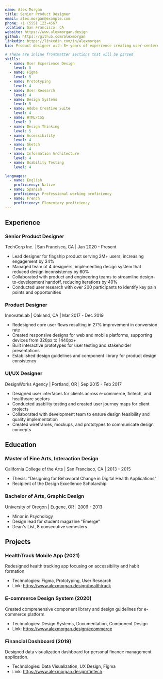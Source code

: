 ```yaml
---
name: Alex Morgan
title: Senior Product Designer
email: alex.morgan@example.com
phone: +1 (555) 123-4567
location: San Francisco, CA
website: https://www.alexmorgan.design
github: https://github.com/alexmorgan
linkedin: https://linkedin.com/in/alexmorgan
bio: Product designer with 8+ years of experience creating user-centered digital experiences for tech startups and established companies. Passionate about accessibility and inclusive design.

# These are inline frontmatter sections that will be parsed
skills:
  - name: User Experience Design
    level: 5
  - name: Figma
    level: 5
  - name: Prototyping
    level: 4
  - name: User Research
    level: 4
  - name: Design Systems
    level: 5
  - name: Adobe Creative Suite
    level: 4
  - name: HTML/CSS
    level: 3
  - name: Design Thinking
    level: 5
  - name: Accessibility
    level: 4
  - name: Sketch
    level: 4
  - name: Information Architecture
    level: 4
  - name: Usability Testing
    level: 4

languages:
  - name: English
    proficiency: Native
  - name: Spanish
    proficiency: Professional working proficiency
  - name: French
    proficiency: Elementary proficiency
---
```


<!--

Procedural Instructions:

- Go through your life from the moment you graduated from school until now
- Identify every period in which you dedicated a significant amount of your time to a consistent goal
- Take these periods and classify them into 'Experience', 'Education' & 'Projects', where:
  - Experience: if the focus of this period was in **application** of knowledge or skills
  - Education: if the focus of this period was in **acquisition** of knowledge or skills
  - Project: if it was  an episode within a larger period dedicated either to **application** or **acquisition** of knowledge or skills; use this for poviding more detailed insights
- While you go through your vita, note down all skills acquired into the frontmatter, without rating the level just yet
- After you finished, subjectively rate your skills among each other:
  - The think you know best is 5 the thing you know least is 1.
  - Don't aim for an objective criterion, keep it subjective.
  - Your rating will have to be nordmed by the reader during interviews or via your overall vita.

Technical Instructions:

- Please conform rather strictly to the format, our parser is intricate and depends on the exact formatting.
- You can try for errors locally with `npm run dev`, otherwise our CI will complain if there's an issue
- Also check the final rendered CV before submitting the PR; create a GitHub issue, if you encounter any problem.

Localization Insttructions:

- When you finished your main language: copy your CV over with a suffix, e.g. `_fr.md` for french
- Then translate all items, including frontmatter values, with exception of (hard-coded keywords):
  - Headers: Experience | Education | Projects
  - Within Projects: List item prefixes 'Technologies:' & 'Link:' - all other free-form prefixes should be translated

-->

## Experience

<!-- Experience is a period in your life where the focus was on **application** of knowledge or skills -->

### Senior Product Designer
TechCorp Inc. | San Francisco, CA | Jan 2020 - Present

- Lead designer for flagship product serving 2M+ users, increasing engagement by 34%
- Managed team of 4 designers, implementing design system that reduced design inconsistency by 60%
- Collaborated with product and engineering teams to streamline design-to-development handoff, reducing iterations by 40%
- Conducted user research with over 200 participants to identify key pain points and opportunities

### Product Designer
InnovateLab | Oakland, CA | Mar 2017 - Dec 2019

- Redesigned core user flows resulting in 27% improvement in conversion rate
- Created responsive designs for web and mobile platforms, supporting devices from 320px to 1440px+
- Built interactive prototypes for user testing and stakeholder presentations
- Established design guidelines and component library for product design consistency

### UI/UX Designer
DesignWorks Agency | Portland, OR | Sep 2015 - Feb 2017

- Designed user interfaces for clients across e-commerce, fintech, and healthcare sectors
- Conducted usability testing and created user journey maps for client projects
- Collaborated with development team to ensure design feasibility and quality implementation
- Created wireframes, mockups, and prototypes to communicate design concepts

## Education

<!-- Education is a period in your life where the focus was on **acquisition** of knowledge or skills -->

### Master of Fine Arts, Interaction Design
California College of the Arts | San Francisco, CA | 2013 - 2015

- Thesis: "Designing for Behavioral Change in Digital Health Applications"
- Recipient of the Design Excellence Scholarship

### Bachelor of Arts, Graphic Design
University of Oregon | Eugene, OR | 2009 - 2013

- Minor in Psychology
- Design lead for student magazine "Emerge"
- Dean's List, 8 consecutive semesters

## Projects

<!-- Projects are episodes during the above periods in your life focusing on both, acquisition and application of knowledge or skills; this can give readers a more detailed insight abouut you on a specific topic of interest -->

### HealthTrack Mobile App (2021)
Redesigned health tracking app focusing on accessibility and habit formation.

- Technologies: Figma, Prototyping, User Research
- Link: https://www.alexmorgan.design/healthtrack

### E-commerce Design System (2020)
Created comprehensive component library and design guidelines for e-commerce platform.

- Technologies: Design Systems, Documentation, Component Design
- Link: https://www.alexmorgan.design/ecommerce

### Financial Dashboard (2019)
Designed data visualization dashboard for personal finance management application.

- Technologies: Data Visualization, UX Design, Figma
- Link: https://www.alexmorgan.design/fintech
